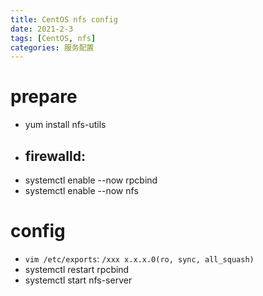 ```yaml
---
title: CentOS nfs config
date: 2021-2-3
tags: [CentOS, nfs]
categories: 服务配置
---
```


# prepare
- yum install nfs-utils
- firewalld:
    - 
- systemctl enable --now rpcbind
- systemctl enable --now nfs

# config
- `vim /etc/exports`: `/xxx x.x.x.0(ro, sync, all_squash)`
- systemctl restart rpcbind
- systemctl start nfs-server